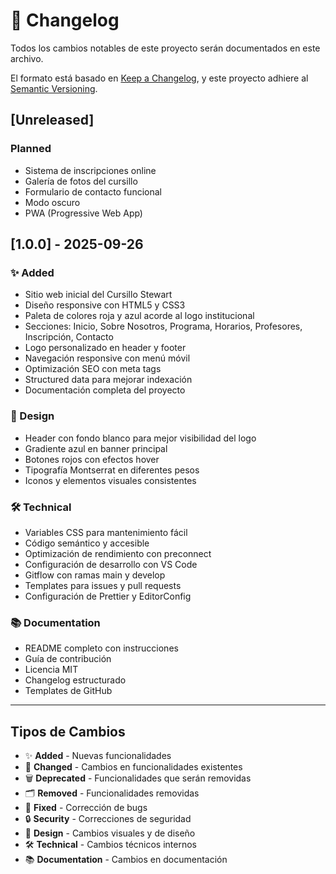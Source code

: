 # 📝 Changelog

Todos los cambios notables de este proyecto serán documentados en este archivo.

El formato está basado en [Keep a Changelog](https://keepachangelog.com/en/1.0.0/),
y este proyecto adhiere al [Semantic Versioning](https://semver.org/spec/v2.0.0.html).

## [Unreleased]

### Planned

- Sistema de inscripciones online
- Galería de fotos del cursillo
- Formulario de contacto funcional
- Modo oscuro
- PWA (Progressive Web App)

## [1.0.0] - 2025-09-26

### ✨ Added

- Sitio web inicial del Cursillo Stewart
- Diseño responsive con HTML5 y CSS3
- Paleta de colores roja y azul acorde al logo institucional
- Secciones: Inicio, Sobre Nosotros, Programa, Horarios, Profesores, Inscripción, Contacto
- Logo personalizado en header y footer
- Navegación responsive con menú móvil
- Optimización SEO con meta tags
- Structured data para mejorar indexación
- Documentación completa del proyecto

### 🎨 Design

- Header con fondo blanco para mejor visibilidad del logo
- Gradiente azul en banner principal
- Botones rojos con efectos hover
- Tipografía Montserrat en diferentes pesos
- Iconos y elementos visuales consistentes

### 🛠️ Technical

- Variables CSS para mantenimiento fácil
- Código semántico y accesible
- Optimización de rendimiento con preconnect
- Configuración de desarrollo con VS Code
- Gitflow con ramas main y develop
- Templates para issues y pull requests
- Configuración de Prettier y EditorConfig

### 📚 Documentation

- README completo con instrucciones
- Guía de contribución
- Licencia MIT
- Changelog estructurado
- Templates de GitHub

---

## Tipos de Cambios

- ✨ **Added** - Nuevas funcionalidades
- 🔄 **Changed** - Cambios en funcionalidades existentes
- 🗑️ **Deprecated** - Funcionalidades que serán removidas
- 🗂️ **Removed** - Funcionalidades removidas
- 🐛 **Fixed** - Corrección de bugs
- 🔒 **Security** - Correcciones de seguridad
- 🎨 **Design** - Cambios visuales y de diseño
- 🛠️ **Technical** - Cambios técnicos internos
- 📚 **Documentation** - Cambios en documentación
